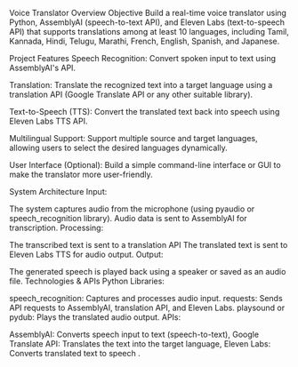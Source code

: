 Voice Translator Overview
Objective
Build a real-time voice translator using Python, AssemblyAI (speech-to-text API), and Eleven Labs (text-to-speech API) that supports translations among at least 10 languages, including Tamil, Kannada, Hindi, Telugu, Marathi, French, English,  Spanish, and Japanese.

Project Features
Speech Recognition:
Convert spoken input to text using AssemblyAI's API.

Translation:
Translate the recognized text into a target language using a translation API (Google Translate API or any other suitable library).

Text-to-Speech (TTS):
Convert the translated text back into speech using Eleven Labs TTS API.

Multilingual Support:
Support multiple source and target languages, allowing users to select the desired languages dynamically.

User Interface (Optional):
Build a simple command-line interface or GUI to make the translator more user-friendly.

System Architecture
Input:

The system captures audio from the microphone (using pyaudio or speech_recognition library).
Audio data is sent to AssemblyAI for transcription.
Processing:

The transcribed text is sent to a translation API
The translated text is sent to Eleven Labs TTS for audio output.
Output:

The generated speech is played back using a speaker or saved as an audio file.
Technologies & APIs
Python Libraries:

speech_recognition: Captures and processes audio input.
requests: Sends API requests to AssemblyAI, translation API, and Eleven Labs.
playsound or pydub: Plays the translated audio output.
APIs:

AssemblyAI: Converts speech input to text (speech-to-text),
Google Translate API: Translates the text into the target language,
Eleven Labs: Converts translated text to speech .
